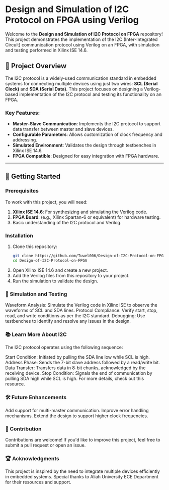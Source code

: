 # Design and Simulation of I2C Protocol on FPGA using Verilog

Welcome to the **Design and Simulation of I2C Protocol on FPGA** repository! This project demonstrates the implementation of the I2C (Inter-Integrated Circuit) communication protocol using Verilog on an FPGA, with simulation and testing performed in Xilinx ISE 14.6.

## 📝 Project Overview

The I2C protocol is a widely-used communication standard in embedded systems for connecting multiple devices using just two wires: **SCL (Serial Clock)** and **SDA (Serial Data)**. This project focuses on designing a Verilog-based implementation of the I2C protocol and testing its functionality on an FPGA.

### Key Features:
- **Master-Slave Communication**: Implements the I2C protocol to support data transfer between master and slave devices.
- **Configurable Parameters**: Allows customization of clock frequency and addressing.
- **Simulated Environment**: Validates the design through testbenches in Xilinx ISE 14.6.
- **FPGA Compatible**: Designed for easy integration with FPGA hardware.

---

## 🚀 Getting Started

### Prerequisites
To work with this project, you will need:
1. **Xilinx ISE 14.6**: For synthesizing and simulating the Verilog code.
2. **FPGA Board**: (e.g., Xilinx Spartan-6 or equivalent) for hardware testing.
3. Basic understanding of the I2C protocol and Verilog.

### Installation
1. Clone this repository:
   ```bash
   git clone https://github.com/Tuwel006/Design-of-I2C-Protocol-on-FPGA.git
   cd Design-of-I2C-Protocol-on-FPGA

2. Open Xilinx ISE 14.6 and create a new project.
3. Add the Verilog files from this repository to your project.
4. Run the simulation to validate the design.


### 🧪 Simulation and Testing
Waveform Analysis: Simulate the Verilog code in Xilinx ISE to observe the waveforms of SCL and SDA lines.
Protocol Compliance: Verify start, stop, read, and write conditions as per the I2C standard.
Debugging: Use testbenches to identify and resolve any issues in the design.

### 📚 Learn More About I2C
The I2C protocol operates using the following sequence:

Start Condition: Initiated by pulling the SDA line low while SCL is high.
Address Phase: Sends the 7-bit slave address followed by a read/write bit.
Data Transfer: Transfers data in 8-bit chunks, acknowledged by the receiving device.
Stop Condition: Signals the end of communication by pulling SDA high while SCL is high.
For more details, check out this resource.

### 🛠 Future Enhancements
Add support for multi-master communication.
Improve error handling mechanisms.
Extend the design to support higher clock frequencies.
### 🤝 Contribution
Contributions are welcome! If you'd like to improve this project, feel free to submit a pull request or open an issue.

### 🏆 Acknowledgments
This project is inspired by the need to integrate multiple devices efficiently in embedded systems. Special thanks to Aliah University ECE Department for their resources and support.

